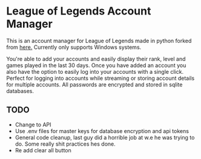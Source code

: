 # League of Legends Account Manager

This is an account manager for League of Legends made in python forked from [here.](https://github.com/CasperDoesCoding/account-manager) Currently only supports Windows systems.

You're able to add your accounts and easily display their rank, level and games played in the last 30 days. Once you have added an account you also have the option to easily log into your accounts with a single click. Perfect for logging into accounts while streaming or storing account details for multiple accounts. All passwords are encrypted and stored in sqlite databases. 

## TODO
 - Change to API
 - Use .env files for master keys for database encryption and api tokens
 - General code cleanup, last guy did a horrible job at w.e he was trying to do. Some really shit practices hes done.
 - Re add clear all button